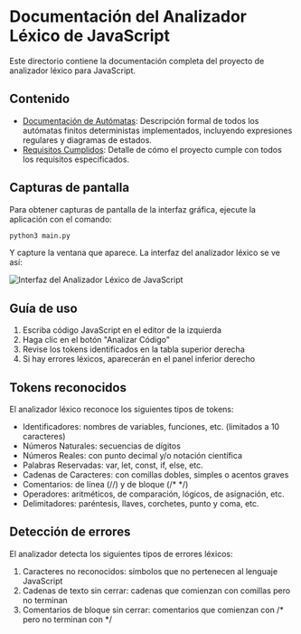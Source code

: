 # Documentación del Analizador Léxico de JavaScript

Este directorio contiene la documentación completa del proyecto de analizador léxico para JavaScript.

## Contenido

- [Documentación de Autómatas](automatas/README.md): Descripción formal de todos los autómatas finitos deterministas implementados, incluyendo expresiones regulares y diagramas de estados.
- [Requisitos Cumplidos](requisitos_cumplidos.md): Detalle de cómo el proyecto cumple con todos los requisitos especificados.

## Capturas de pantalla

Para obtener capturas de pantalla de la interfaz gráfica, ejecute la aplicación con el comando:

```bash
python3 main.py
```

Y capture la ventana que aparece. La interfaz del analizador léxico se ve así:

![Interfaz del Analizador Léxico de JavaScript](imagenes/interfaz.png)

## Guía de uso

1. Escriba código JavaScript en el editor de la izquierda
2. Haga clic en el botón "Analizar Código"
3. Revise los tokens identificados en la tabla superior derecha
4. Si hay errores léxicos, aparecerán en el panel inferior derecho

## Tokens reconocidos

El analizador léxico reconoce los siguientes tipos de tokens:

- Identificadores: nombres de variables, funciones, etc. (limitados a 10 caracteres)
- Números Naturales: secuencias de dígitos
- Números Reales: con punto decimal y/o notación científica
- Palabras Reservadas: var, let, const, if, else, etc.
- Cadenas de Caracteres: con comillas dobles, simples o acentos graves
- Comentarios: de línea (//) y de bloque (/* */)
- Operadores: aritméticos, de comparación, lógicos, de asignación, etc.
- Delimitadores: paréntesis, llaves, corchetes, punto y coma, etc.

## Detección de errores

El analizador detecta los siguientes tipos de errores léxicos:

1. Caracteres no reconocidos: símbolos que no pertenecen al lenguaje JavaScript
2. Cadenas de texto sin cerrar: cadenas que comienzan con comillas pero no terminan
3. Comentarios de bloque sin cerrar: comentarios que comienzan con /* pero no terminan con */ 